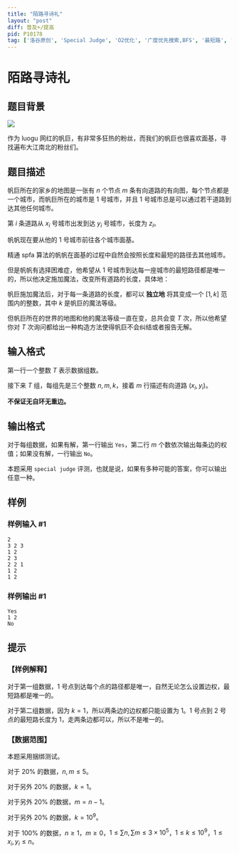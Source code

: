 ```yaml
---
title: "陌路寻诗礼"
layout: "post"
diff: 普及+/提高
pid: P10178
tag: ['洛谷原创', 'Special Judge', 'O2优化', '广度优先搜索,BFS', '最短路', '洛谷月赛']
---
```

# 陌路寻诗礼
## 题目背景

![](https://cdn.luogu.com.cn/upload/image_hosting/pkwo5ogg.png)

作为 luogu 网红的帆巨，有非常多狂热的粉丝，而我们的帆巨也很喜欢面基，寻找遍布大江南北的粉丝们。



## 题目描述

帆巨所在的家乡的地图是一张有 $n$ 个节点 $m$ 条有向道路的有向图，每个节点都是一个城市，而帆巨所在的城市是 $1$ 号城市，并且 $1$ 号城市总是可以通过若干道路到达其他任何城市。

第 $i$ 条道路从 $x_i$ 号城市出发到达 $y_i$ 号城市，长度为 $z_i$。

帆帆现在要从他的 $1$ 号城市前往各个城市面基。

精通 spfa 算法的帆帆在面基的过程中自然会按照长度和最短的路径去其他城市。

但是帆帆有选择困难症，他希望从 $1$ 号城市到达每一座城市的最短路径都是唯一的，所以他决定施加魔法，改变所有道路的长度，具体地：

帆巨施加魔法后，对于每一条道路的长度，都可以 **独立地** 将其变成一个 $[1,k]$ 范围内的整数，其中 $k$ 是帆巨的魔法等级。

但帆巨所在的世界的地图和他的魔法等级一直在变，总共会变 $T$ 次，所以他希望你对 $T$ 次询问都给出一种构造方法使得帆巨不会纠结或者报告无解。


## 输入格式


第一行一个整数 $T$ 表示数据组数。

接下来 $T$ 组，每组先是三个整数 $n,m,k$，接着 $m$ 行描述有向道路 $(x_i,y_i)$。

**不保证无自环无重边。**
## 输出格式

对于每组数据，如果有解，第一行输出 `Yes`，第二行 $m$ 个数依次输出每条边的权值；如果没有解，一行输出 `No`。

本题采用 `special judge` 评测，也就是说，如果有多种可能的答案，你可以输出任意一种。
## 样例

### 样例输入 #1
```
2
3 2 3
1 2
2 3
2 2 1
1 2
1 2
```
### 样例输出 #1
```
Yes
1 2
No
```
## 提示

### 【样例解释】

对于第一组数据，$1$ 号点到达每个点的路径都是唯一，自然无论怎么设置边权，最短路都是唯一的。

对于第二组数据，因为 $k=1$，所以两条边的边权都只能设置为 $1$。$1$ 号点到 $2$ 号点的最短路长度为 $1$，走两条边都可以，所以不是唯一的。

### 【数据范围】

本题采用捆绑测试。

对于 $20\%$ 的数据，$n,m\leq 5$。

对于另外 $20\%$ 的数据，$k=1$。

对于另外 $20\%$ 的数据，$m=n-1$。

对于另外 $20\%$ 的数据，$k=10^9$。

对于 $100\%$ 的数据，$n\ge 1$，$m\ge 0$，$1\le \sum n,\sum m\leq 3\times 10^5$，$1\leq k \leq 10^9$，$1\le x_i,y_i\le n$。

